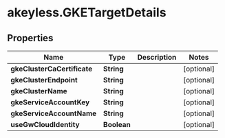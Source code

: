 # akeyless.GKETargetDetails

## Properties

Name | Type | Description | Notes
------------ | ------------- | ------------- | -------------
**gkeClusterCaCertificate** | **String** |  | [optional] 
**gkeClusterEndpoint** | **String** |  | [optional] 
**gkeClusterName** | **String** |  | [optional] 
**gkeServiceAccountKey** | **String** |  | [optional] 
**gkeServiceAccountName** | **String** |  | [optional] 
**useGwCloudIdentity** | **Boolean** |  | [optional] 



